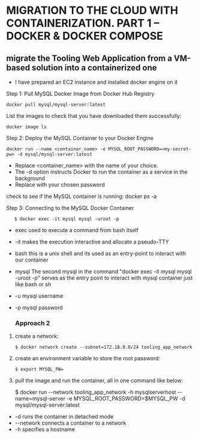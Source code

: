 # MIGRATION TO THE СLOUD WITH CONTAINERIZATION. PART 1 – DOCKER & DOCKER COMPOSE

## migrate the Tooling Web Application from a VM-based solution into a containerized one
* I have prepared an EC2 instance and installed docker engine on it

Step 1: Pull MySQL Docker Image from Docker Hub Registry
    
    docker pull mysql/mysql-server:latest
  List the images to check that you have downloaded them successfully:
    
    docker image ls
    
 Step 2: Deploy the MySQL Container to your Docker Engine
    
    docker run --name <container_name> -e MYSQL_ROOT_PASSWORD=<my-secret-pw> -d mysql/mysql-server:latest

  - Replace <container_name> with the name of your choice. 
  - The -d option instructs Docker to run the container as a service in the background
  - Replace <my-secret-pw> with your chosen password

 check to see if the MySQL container is running: docker ps -a
  
Step 3: Connecting to the MySQL Docker Container

       $ docker exec -it mysql mysql -uroot -p
* exec used to execute a command from bash itself
* -it makes the execution interactive and allocate a pseudo-TTY
* bash this is a unix shell and its used as an entry-point to interact with our container
* mysql The second mysql in the command "docker exec -it mysql mysql -uroot -p" serves as the entry point to interact with mysql container just like bash or sh
* -u mysql username
* -p mysql password

  ### Approach 2

 1. create a network:
          
        $ docker network create --subnet=172.18.0.0/24 tooling_app_network  

 2. create an environment variable to store the root password:
      
        $ export MYSQL_PW= 
 
 3. pull the image and run the container, all in one command like below:

       $ docker run --network tooling_app_network -h mysqlserverhost --name=mysql-server -e MYSQL_ROOT_PASSWORD=$MYSQL_PW  -d mysql/mysql-server:latest 
  
  * -d runs the container in detached mode
  * --network connects a container to a network
  * -h specifies a hostname
